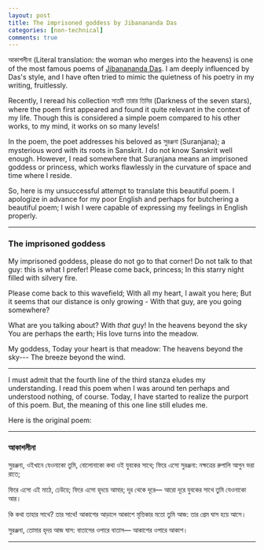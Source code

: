 ```yaml
---
layout: post
title: The imprisoned goddess by Jibanananda Das 
categories: [non-technical]
comments: true
---
```

আকাশলীনা (Literal translation: the woman who merges into the heavens) is one of the most famous poems of [Jibanananda Das](https://en.wikipedia.org/wiki/Jibanananda_Das). I am deeply influenced by Das's style, and I have often tried to mimic the quietness of his poetry in my writing, fruitlessly.  <!-- more -->

Recently, I reread his collection সাতটি তারার তিমির  (Darkness of the seven stars), where the poem first appeared and found it quite relevant in the context of my life. Though this is considered a simple poem compared to his other works, to my mind, it works on so many levels!

In the poem, the poet addresses his beloved as সুরঞ্জনা (Suranjana); a mysterious word with its roots in Sanskrit. I do not know Sanskrit well enough. However, I read somewhere that Suranjana means an imprisoned goddess or princess, which works flawlessly in the curvature of space and time where I reside. 

So, here is my unsuccessful attempt to translate this beautiful poem. I apologize in advance for my poor English and perhaps for butchering a beautiful poem; I wish I were capable of expressing my feelings in English properly.

---
### The imprisoned goddess

My imprisoned goddess, please do not go to that corner!
Do not talk to that guy: this is what I prefer!
Please come back, princess;
In this starry night filled with silvery fire.

Please come back to this wavefield;
With all my heart, I await you here;
But it seems that our distance is only growing -
With that guy, are you going somewhere?

What are  you talking about? With *that* guy!
In the heavens beyond the sky
You are perhaps the earth;
His love turns into the meadow. 

My goddess,
Today your heart is that meadow:
The heavens beyond the sky---
The breeze beyond the wind.

---

I must admit that the fourth line of the third stanza eludes my understanding. I read this poem when I was around ten perhaps and understood nothing, of course. Today, I have started to realize the purport of this poem. But, the meaning of this one line still eludes me. 

Here is the original poem:

---

### আকাশলীনা

সুরঞ্জনা, ওইখানে যেওনাকো তুমি,
বোলোনাকো কথা ওই যুবকের সাথে;
ফিরে এসো সুরঞ্জনা:
নক্ষত্রের রুপালি আগুন ভরা রাতে;

ফিরে এসো এই মাঠে, ঢেউয়ে;
ফিরে এসো হৃদয়ে আমার;
দূর থেকে দূরে— আরো দূরে
যুবকের সাথে তুমি যেওনাকো আর।

কি কথা তাহার সাথে? তার সাথে!
আকাশের আড়ালে আকাশে
মৃত্তিকার মতো তুমি আজ:
তার প্রেম ঘাস হয়ে আসে।

সুরঞ্জনা,
তোমার হৃদয় আজ ঘাস:
বাতাসের ওপারে বাতাস—
আকাশের ওপারে আকাশ।

---


